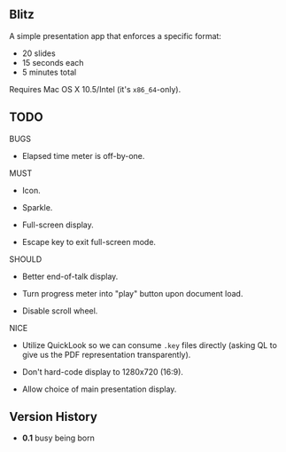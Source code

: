 ## Blitz

A simple presentation app that enforces a specific format: 

* 20 slides
* 15 seconds each
* 5 minutes total

Requires Mac OS X 10.5/Intel (it's `x86_64`-only).

## TODO

BUGS

- Elapsed time meter is off-by-one.

MUST

- Icon.

- Sparkle.

- Full-screen display.

- Escape key to exit full-screen mode.

SHOULD

- Better end-of-talk display.

- Turn progress meter into "play" button upon document load.

- Disable scroll wheel.

NICE

- Utilize QuickLook so we can consume `.key` files directly (asking QL to give us the PDF representation transparently).

- Don't hard-code display to 1280x720 (16:9).

- Allow choice of main presentation display.

## Version History

* **0.1** busy being born